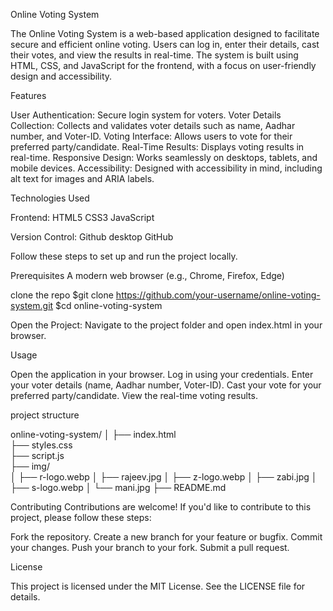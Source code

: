 Online Voting System

The Online Voting System is a web-based application designed to facilitate secure and efficient online voting. Users can log in, enter their details, cast their votes, and view the results in real-time. The system is built using HTML, CSS, and JavaScript for the frontend, with a focus on user-friendly design and accessibility.

Features

User Authentication: Secure login system for voters.
Voter Details Collection: Collects and validates voter details such as name, Aadhar number, and Voter-ID.
Voting Interface: Allows users to vote for their preferred party/candidate.
Real-Time Results: Displays voting results in real-time.
Responsive Design: Works seamlessly on desktops, tablets, and mobile devices.
Accessibility: Designed with accessibility in mind, including alt text for images and ARIA labels.

Technologies Used

Frontend:
HTML5
CSS3
JavaScript

Version Control:
Github desktop
GitHub

Follow these steps to set up and run the project locally.

Prerequisites
A modern web browser (e.g., Chrome, Firefox, Edge)

clone the repo
$git clone https://github.com/your-username/online-voting-system.git
$cd online-voting-system

Open the Project:
Navigate to the project folder and open index.html in your browser.

Usage

Open the application in your browser.
Log in using your credentials.
Enter your voter details (name, Aadhar number, Voter-ID).
Cast your vote for your preferred party/candidate.
View the real-time voting results.

project structure

online-voting-system/
│
├── index.html              
├── styles.css              
├── script.js               
├── img/                    
│   ├── r-logo.webp
│   ├── rajeev.jpg
│   ├── z-logo.webp
│   ├── zabi.jpg
│   ├── s-logo.webp
│   └── mani.jpg
├── README.md 

Contributing
Contributions are welcome! If you'd like to contribute to this project, please follow these steps:

Fork the repository.
Create a new branch for your feature or bugfix.
Commit your changes.
Push your branch to your fork.
Submit a pull request.

License

This project is licensed under the MIT License. See the LICENSE file for details.
